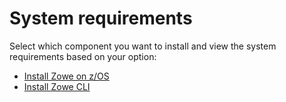 # System requirements 

Select which component you want to install and view the system requirements based on your option: 

- [Install Zowe on z/OS](systemrequirements-zos.md) 
- [Install Zowe CLI](systemrequirements-cli.md)